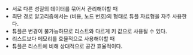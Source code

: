 
- 서로 다른 성질의 데이터를 묶어서 관리해야할 때
 - 최단 경로 알고리즘에서는 (비용, 노드 번호)의 형태로 튜플 자료형을 자주 사용한다.
- 튜플은 변경이 불가능하므로 리스트와 다르게 키 값으로 사용될 수 있다.
 - 리스트보다 메모리를 효율적으로 사용해야할 때
- 튜플은 리스트에 비해 상대적으로 공간 효율적이다.
